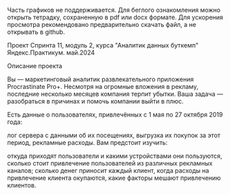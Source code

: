 Часть графиков не поддерживается.
Для беглого ознакомления можно открыть тетрадку, сохраненную в pdf или docx формате.
Для ускорения просмотра рекомендовано предварительно скачать файл, а не открывать в github.

Проект Спринта 11, модуль 2, курса "Аналитик данных буткемп" Яндекс.Практикум. май.2024

Описание проекта

Вы — маркетинговый аналитик развлекательного приложения Procrastinate Pro+. Несмотря на огромные вложения в рекламу, последние несколько месяцев компания терпит убытки. Ваша задача — разобраться в причинах и помочь компании выйти в плюс.

Есть данные о пользователях, привлечённых с 1 мая по 27 октября 2019 года:

лог сервера с данными об их посещениях,
выгрузка их покупок за этот период,
рекламные расходы.
Вам предстоит изучить:

откуда приходят пользователи и какими устройствами они пользуются,
сколько стоит привлечение пользователей из различных рекламных каналов;
сколько денег приносит каждый клиент,
когда расходы на привлечение клиента окупаются,
какие факторы мешают привлечению клиентов.
